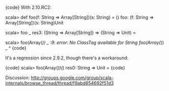 {code}
With 2.10.RC2:

scala> def foo(f: String => Array[String])(s: String) = ()
foo: (f: String => Array[String])(s: String)Unit

scala> foo _
res3: (String => Array[String]) => (String => Unit) = <function1>

scala> foo(Array(_)) _
<console>:9: error: No ClassTag available for String
              foo(Array(_)) _
                       ^ 
{code}

It's a regression since 2.9.2, though there's a workaround:

{code}
scala> foo(Array(_))(_)
res0: String => Unit = <function1> 
{code}

Discussion: http://groups.google.com/group/scala-internals/browse_thread/thread/f9abd854692f51d3
